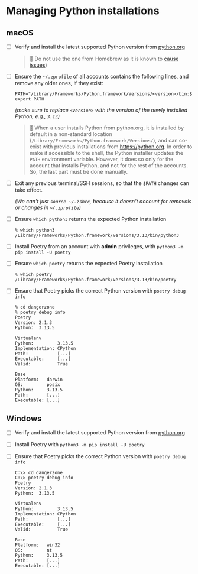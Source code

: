 # Managing Python installations

## macOS

- [ ] Verify and install the latest supported Python version from [python.org](https://www.python.org/downloads/macos/)

  > 🚨 Do not use the one from Homebrew as it is known to
  > [cause issues](https://github.com/freedomofpress/dangerzone/issues/471))


- [ ] Ensure the `~/.zprofile` of all accounts contains the following lines, and
  remove any older ones, if they exist:

  ```
  PATH="/Library/Frameworks/Python.framework/Versions/<version>/bin:${PATH}"
  export PATH
  ```

  _(make sure to replace `<version>` with the version of the newly installed
  Python, e.g., `3.13`)_

  > 🚨 When a user installs Python from python.org, it is installed by default
  > in a non-standard location
  > (`/Library/Frameworks/Python.framework/Versions/`), and can co-exist with
  > previous installations from https://python.org. In order to make it
  > accessible to the shell, the Python installer updates the `PATH` environment
  > variable. However, it does so only for the account that installs Python, and
  > not for the rest of the accounts. So, the last part must be done manually.

- [ ] Exit any previous terminal/SSH sessions, so that the `$PATH` changes can take effect.

  _(We can't just `source ~/.zshrc`, because it doesn't account for removals or
  changes in `~/.zprofile`)_

- [ ] Ensure `which python3` returns the expected Python installation

  ```
  % which python3
  /Library/Frameworks/Python.framework/Versions/3.13/bin/python3
  ```

- [ ] Install Poetry from an account with **admin** privileges, with `python3 -m pip install -U poetry`

- [ ] Ensure `which poetry` returns the expected Poetry installation

  ```
  % which poetry
  /Library/Frameworks/Python.framework/Versions/3.13/bin/poetry
  ```

- [ ] Ensure that Poetry picks the correct Python version with `poetry debug info`

  ```shell
  % cd dangerzone
  % poetry debug info
  Poetry
  Version: 2.1.3
  Python:  3.13.5

  Virtualenv
  Python:         3.13.5
  Implementation: CPython
  Path:           [...]
  Executable:     [...]
  Valid:          True

  Base
  Platform:   darwin
  OS:         posix
  Python:     3.13.5
  Path:       [...]
  Executable: [...]
  ```

## Windows

- [ ] Verify and install the latest supported Python version from [python.org](https://www.python.org/downloads/macos/)

- [ ] Install Poetry with `python3 -m pip install -U poetry`

- [ ] Ensure that Poetry picks the correct Python version with `poetry debug info`

  ```shell
  C:\> cd dangerzone
  C:\> poetry debug info
  Poetry
  Version: 2.1.3
  Python:  3.13.5

  Virtualenv
  Python:         3.13.5
  Implementation: CPython
  Path:           [...]
  Executable:     [...]
  Valid:          True

  Base
  Platform:   win32
  OS:         nt
  Python:     3.13.5
  Path:       [...]
  Executable: [...]
  ```
